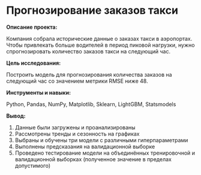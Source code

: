 # Прогнозирование заказов такси

**Описание проекта:**
    
Компания собрала исторические данные о заказах такси в аэропортах. Чтобы привлекать больше водителей в период пиковой нагрузки, нужно спрогнозировать количество заказов такси на следующий час.

**Цель исследования:**
     
Построить модель для прогнозирования количества заказов на следующий час со значением метрики RMSE ниже 48.

**Инструменты и навыки:**
    
Python, Pandas, NumPy, Matplotlib, Sklearn, LightGBM, Statsmodels

**Вывод:**

1. Данные были загружены и проанализированы
2. Рассмотрены тренды и сезонность на графиках
3. Выбраны и обучены три модели с различными гиперпараметрами
4. Выполнены предсказания на валидационной выборке
5. Проведено тестирование модели на объединённых тренировочной и валидационной выборках (полученное значение в пределах допустимого)
